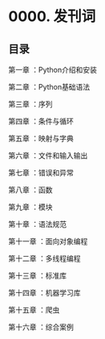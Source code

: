 # 0000. 发刊词


## 目录
第一章 ：Python介绍和安装

第二章 ：Python基础语法

第三章 ：序列

第四章 ：条件与循环

第五章 ：映射与字典

第六章 ：文件和输入输出

第七章 ：错误和异常

第八章 ：函数

第九章 ：模块

第十章 ：语法规范

第十一章 ：面向对象编程

第十二章 ：多线程编程

第十三章 ：标准库

第十四章 ：机器学习库

第十五章 ：爬虫

第十六章 ：综合案例
